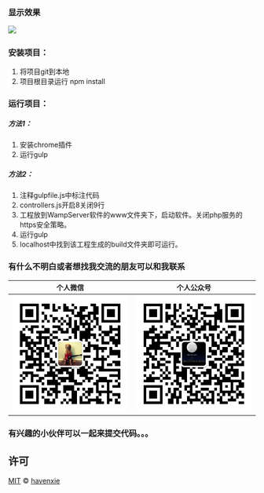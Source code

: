 ### 显示效果

<img src="other/show1.gif">

### 安装项目：
1. 将项目git到本地
2. 项目根目录运行 npm install 

### 运行项目：
##### 方法1：
1. 安装chrome插件
2. 运行gulp

##### 方法2：
1. 注释gulpfile.js中标注代码
2. controllers.js开启8关闭9行
3. 工程放到WampServer软件的www文件夹下，启动软件。关闭php服务的https安全策略。
4. 运行gulp
5. localhost中找到该工程生成的build文件夹即可运行。

### 有什么不明白或者想找我交流的朋友可以和我联系

| 个人微信 | 个人公众号 |
|:----:|:----:|
| ![我的微信](other/wechat.jpg) |  ![我的微信](other/dingyue.jpg) |

### 有兴趣的小伙伴可以一起来提交代码。。。

## 许可

[MIT](./LICENSE) &copy; [havenxie](http://github.com/havenxie)